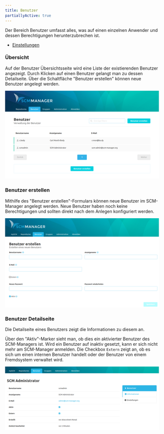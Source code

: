 ```yaml
---
title: Benutzer
partiallyActive: true
---
```

<!--- AppendLinkContentStart -->
Der Bereich Benutzer umfasst alles, was auf einen einzelnen Anwender und dessen Berechtigungen herunterzubrechen ist.

* [Einstellungen](settings/)
<!--- AppendLinkContentEnd -->

### Übersicht
Auf der Benutzer Übersichtsseite wird eine Liste der existierenden Benutzer angezeigt. Durch Klicken auf einen Benutzer gelangt man zu dessen Detailseite. Über die Schaltfläche "Benutzer erstellen" können neue Benutzer angelegt werden.

![Benutzer Übersicht](assets/user-overview.png)

### Benutzer erstellen
Mithilfe des "Benutzer erstellen"-Formulars können neue Benutzer im SCM-Manager angelegt werden. Neue Benutzer haben noch keine Berechtigungen und sollten direkt nach dem Anlegen konfiguriert werden.

![Benutzer erstellen](assets/user-create.png)

### Benutzer Detailseite
Die Detailseite eines Benutzers zeigt die Informationen zu diesem an. 

Über den "Aktiv"-Marker sieht man, ob dies ein aktivierter Benutzer des SCM-Managers ist. Wird ein Benutzer auf inaktiv gesetzt, kann er sich nicht mehr am SCM-Manager anmelden.
Die Checkbox `Extern` zeigt an, ob es sich um einen internen Benutzer handelt oder der Benutzer von einem Fremdsystem verwaltet wird.

![Benutzer Informationen](assets/user-information.png)
